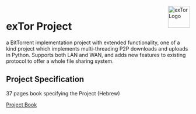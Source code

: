 <img src="https://github.com/Blademind/exTor/assets/74797869/d18dc0e0-e529-44db-b3a7-6c4b7e061df7" alt="exTor Logo" title="exTor" align="right" height="60" />

# exTor Project

a BitTorrent implementation project with extended functionality, one of a kind project which implements multi-threading P2P downloads and uploads in Python. Supports both LAN and WAN, and adds new features to existing protocol to offer a whole file sharing system.

## Project Specification
37 pages book specifying the Project (Hebrew)

[Project Book](https://github.com/Blademind/exTor/files/14812284/Project.Book.docx)
